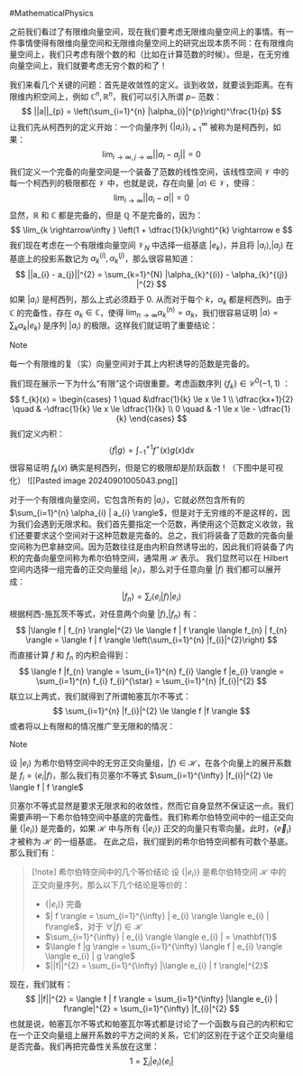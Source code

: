#MathematicalPhysics 

之前我们看过了有限维向量空间，现在我们要考虑无限维向量空间上的事情。有一件事情使得有限维向量空间和无限维向量空间上的研究出现本质不同：在有限维向量空间上，我们只考虑有限个数的和（比如在计算范数的时候）。但是，在无穷维向量空间上，我们就要考虑无穷个数的和了！

我们来看几个关键的问题：首先是收敛性的定义。谈到收敛，就要谈到距离。在有限维内积空间上，例如 $\mathbb{C}^{n},\mathbb{R}^{n}$，我们可以引入所谓 $p-$ 范数：
$$
||a||_{p} = \left(\sum_{i=1}^{n} |\alpha_{i}|^{p}\right)^\frac{1}{p}
$$
让我们先从柯西列的定义开始：一个向量序列 $\{| a_{i} \rangle\}_{i=1}^{\infty}$ 被称为是柯西列，如果：
$$
\lim_{i \rightarrow  \infty  , j \rightarrow \infty } ||a_{i} - a_{j}|| = 0
$$
我们定义一个完备的向量空间是一个装备了范数的线性空间，该线性空间 $\mathcal{V}$ 中的每一个柯西列的极限都在 $\mathcal{V}$ 中，也就是说，存在向量 $| a \rangle \in  \mathcal{V}$，使得：
$$
\lim_{i \rightarrow  \infty } ||a_{i}  -a|| =  0
$$
显然，$\mathbb{R}$ 和 $\mathbb{C}$ 都是完备的，但是 $\mathbb{Q}$ 不是完备的，因为：
$$
\lim_{k \rightarrow\infty } \left(1 + \dfrac{1}{k}\right)^{k}  \rightarrow e
$$
我们现在考虑在一个有限维向量空间 $\mathcal{V}_{N}$ 中选择一组基底 $| e_{k} \rangle$，并且将 $| a_{i} \rangle, | a_{j} \rangle$ 在基底上的投影系数记为 $\alpha_{k}^{(i)},\alpha_{k}^{(j)}$，那么很容易知道：
$$
||a_{i} - a_{j}||^{2} = \sum_{k=1}^{N} |\alpha_{k}^{(i)} - \alpha_{k}^{(j)} |^{2}
$$
如果 $| a_{i} \rangle$ 是柯西列，那么上式必须趋于 0. 从而对于每个 $k$，$\alpha_{k}$ 都是柯西列。由于 $\mathbb{C}$ 的完备性，存在 $\alpha_{k} \in \mathbb{C}$，使得 $\lim_{n \rightarrow \infty } \alpha_{k}^{(n)} = \alpha_{k}$，我们很容易证明 $| a \rangle = \sum_{k} \alpha_{k} | e_{k} \rangle$ 是序列 $| a_{i} \rangle$ 的极限。这样我们就证明了重要结论：
>[!note]
每一个有限维的复（实）向量空间对于其上内积诱导的范数是完备的。

我们现在展示一下为什么“有限”这个词很重要。考虑函数序列 $\{f_{k} \} \in \mathscr{C}^{0}(-1,1)$  ：
$$
f_{k}(x) = \begin{cases}
 1 \quad  &\dfrac{1}{k} \le x  \le 1 \\
\dfrac{kx+1}{2} \quad & -\dfrac{1}{k} \le x \le \dfrac{1}{k} \\ 
0 \quad &  -1 \le x \le  - \dfrac{1}{k}
\end{cases}
$$
我们定义内积：
$$
\langle  f |g  \rangle =  \int_{-1}^{+1} f^{\star} (x) g(x) dx
$$
很容易证明 $f_{k}(x)$ 确实是柯西列，但是它的极限却是阶跃函数！（下图中是可视化）
![[Pasted image 20240901005043.png]]

对于一个有限维向量空间，它包含所有的 $| a_{i} \rangle$，它就必然包含所有的 $\sum_{i=1}^{n} \alpha_{i} | a_{i} \rangle$，但是对于无穷维的不是这样的，因为我们会遇到无限求和。我们首先要指定一个范数，再使用这个范数定义收敛，我们还要要求这个空间对于这种范数是完备的。总之，我们将装备了范数的完备向量空间称为巴拿赫空间。因为范数往往是由内积自然诱导出的，因此我们将装备了内积的完备向量空间称为希尔伯特空间，通常用 $\mathcal{H}$ 表示。
我们显然可以在 Hilbert 空间内选择一组完备的正交向量组 $| e_{i} \rangle$，那么对于任意向量 $| f \rangle$ 我们都可以展开成：
$$
| f_{n} \rangle = \sum_{i} \langle  e_{i} | f \rangle | e_{i} \rangle
$$
根据柯西-施瓦茨不等式，对任意两个向量 $| f \rangle,| f_{n} \rangle$ 有：
$$
|\langle  f | f_{n} \rangle|^{2} \le  \langle  f | f \rangle \langle  f_{n} | f_{n} \rangle = \langle  f | f \rangle \left(\sum_{i=1}^{n} |f_{i}|^{2}\right)
$$
而直接计算 $f$ 和 $f_{n}$ 的内积会得到：
$$
\langle  f |f_{n}  \rangle = \sum_{i=1}^{n} f_{i} \langle  f |e_{i}  \rangle = \sum_{i=1}^{n} f_{i} f_{i}^{\star} = \sum_{i=1}^{n} |f_{i}|^{2}
$$
联立以上两式，我们就得到了所谓帕塞瓦尔不等式：
$$
\sum_{i=1}^{n} |f_{i}|^{2} \le  \langle  f |f  \rangle
$$
或者将以上有限和的情况推广至无限和的情况：
>[!note]
设 $| e_{i} \rangle$ 为希尔伯特空间中的无穷正交向量组，$| f \rangle \in \mathcal{H}$，在各个向量上的展开系数是 $f_{i} = \langle  e_{i} | f \rangle$，那么我们有贝塞尔不等式 $\sum_{i=1}^{\infty} |f_{i}|^{2} \le  \langle  f | f \rangle$

贝塞尔不等式显然是要求无限求和的收敛性，然而它自身显然不保证这一点。我们需要声明一下希尔伯特空间中基底的完备性。我们称希尔伯特空间中的一组正交向量 $\{| e_{i} \rangle\}$ 是完备的，如果 $\mathcal{H}$ 中与所有 $\{| e_{i} \rangle\}$ 正交的向量只有零向量。此时，$\{\vec e_{i}\}$ 才被称为 $\mathcal{ H}$ 的一组基底。
在此之后，我们提到的希尔伯特空间都有可数个基底。那么我们有：
>[!note] 希尔伯特空间中的几个等价结论
>设 $\{| e_{i} \rangle\}$ 是希尔伯特空间 $\mathcal{H}$ 中的正交向量序列，那么以下几个结论是等价的：
>- $\{|e_{i}  \rangle\}$ 完备
>-  $| f \rangle = \sum_{i=1}^{\infty} | e_{i} \rangle \langle  e_{i} |  f\rangle$，对于 $\forall | f  \rangle \in \mathcal{H}$
>-  $\sum_{i=1}^{\infty} | e_{i} \rangle \langle e_{i} | = \mathbf{1}$
>- $\langle  f |g  \rangle = \sum_{i=1}^{\infty} \langle f | e_{i} \rangle \langle  e_{i} | g \rangle$
>- $||f||^{2} = \sum_{i=1}^{\infty} |\langle  e_{i} | f \rangle|^{2}$

现在，我们就有：
$$
||f||^{2} = \langle  f | f \rangle = \sum_{i=1}^{\infty} |\langle  e_{i} |  f\rangle|^{2}  = \sum_{i=1}^{\infty} |f_{i}|^{2}
$$
也就是说，帕塞瓦尔不等式和帕塞瓦尔等式都是讨论了一个函数与自己的内积和它在一个正交向量组上展开系数的平方之间的关系，它们的区别在于这个正交向量组是否完备。我们再把完备性关系放在这里：
$$
1 = \sum_{i}| e_{i }\rangle \langle e_{i} |
$$



